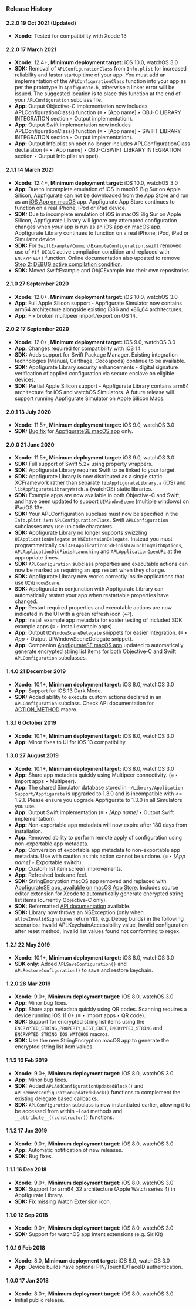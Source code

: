 ### Release History

#### 2.2.0 19 Oct 2021 (Updated)

* **Xcode:** Tested for compatibility with Xcode 13

#### 2.2.0 17 March 2021

* **Xcode:** 12.4+, **Minimum deployment target:** iOS 10.0, watchOS 3.0
* **SDK:** Removal of `APLConfigurationClass` from `Info.plist` for increased reliability and faster startup time of your app. You must add an implementation of the `APLConfigurationClass` function into your app as per the prototype in `Appfigurate.h`, otherwise a linker error will be issued. The suggested location is to place this function at the end of your `APLConfiguration` subclass file.
* **App:** Output Objective-C implementation now includes APLConfigurationClass() function (≡ ‣ [App name] ‣ OBJ-C LIBRARY INTEGRATION section ‣ Output implementation).
* **App:** Output Swift implementation now includes APLConfigurationClass() function (≡ ‣ [App name] ‣ SWIFT LIBRARY INTEGRATION section ‣ Output implementation).
* **App:** Output Info.plist snippet no longer includes APLConfigurationClass declaration (≡ ‣ [App name] ‣ OBJ-C/SWIFT LIBRARY INTEGRATION section ‣ Output Info.plist snippet).

#### 2.1.1 14 March 2021

* **Xcode:** 12.4+, **Minimum deployment target:** iOS 10.0, watchOS 3.0
* **App:** Due to incomplete emulation of iOS in macOS Big Sur on Apple Silicon, Appfigurate can not be downloaded from the App Store and run as an [iOS App on macOS](https://developer.apple.com/documentation/apple_silicon/running_your_ios_apps_on_macos) app. Appfigurate App Store continues to function on a real iPhone, iPod or iPad device.
* **SDK:** Due to incomplete emulation of iOS in macOS Big Sur on Apple Silicon, Appfigurate Library will ignore any attempted configuration changes when *your* app is run as an [iOS app on macOS](https://developer.apple.com/documentation/apple_silicon/running_your_ios_apps_on_macos) app. Appfigurate Library continues to function on a real iPhone, iPod, iPad or Simulator device.
* **SDK:** For `SwiftExample/Common/ExampleConfiguration.swift` removed use of `#if DEBUG` active compliation condition and replaced with `ENCRYPTED()` function. Online documentation also updated to remove [Step 2: DEBUG active compilation condition](https://github.com/electricbolt/appfiguratesdk/wiki/integration#integrating-appfigurate-library-using-swift).
* **SDK:** Moved SwiftExample and ObjCExample into their own repositories.

#### 2.1.0 27 September 2020

* **Xcode:** 12.0+, **Minimum deployment target:** iOS 10.0, watchOS 3.0
* **App:** Full Apple Silicon support - Appfigurate Simulator now contains arm64 architecture alongside existing i386 and x86_64 architectures.
* **App:** Fix broken multipeer import/export on OS 14.

#### 2.0.2 17 September 2020

* **Xcode:** 12.0+, **Minimum deployment target:** iOS 9.0, watchOS 3.0
* **App:** Changes required for compatibility with iOS 14
* **SDK:** Adds support for Swift Package Manager. Existing integration technologies (Manual, Carthage, Cocoapods) continue to be available.
* **SDK:** Appfigurate Library security enhancements - digital signature verification of applied configuration via secure enclave on eligible devices.
* **SDK:** Partial Apple Silicon support - Appfigurate Library contains arm64 architecture for iOS and watchOS Simulators. A future release will support running Appfigurate Simulator on Apple Silicon Macs. 

#### 2.0.1 13 July 2020

* **Xcode:** 11.5+, **Minimum deployment target:** iOS 9.0, watchOS 3.0
* **SDK:** [Bug fix](https://github.com/electricbolt/appfiguratesdk/issues/1) for [AppfigurateSE macOS app](https://apps.apple.com/us/app/appfiguratese/id1466929147?ls=1&mt=12) only.

#### 2.0.0 21 June 2020

* **Xcode:** 11.5+, **Minimum deployment target:** iOS 9.0, watchOS 3.0
* **SDK:** Full support of Swift 5.2+ using property wrappers.
* **SDK:** Appfigurate Library requires Swift to be linked to your target.
* **SDK:** Appfigurate Library is now distributed as a single static XCFramework rather than separate `libAppfigurateLibrary.a` (iOS) and `libAppfigurateLibraryWatch.a` (watchOS) static libraries.
* **SDK:** Example apps are now available in both Objective-C and Swift, and have been updated to support `UIWindowScene` (multiple windows) on iPadOS 13+.
* **SDK:** Your APLConfiguration subclass must now be specified in the `Info.plist` item `APLConfigurationClass`. Swift `APLConfiguration` subclasses may use unicode characters.
* **SDK:** Appfigurate Library no longer supports swizzling `UIApplicationDelegate` or `WKExtensionDelegate`. Instead you must programmatically call `APLApplicationDidFinishLaunchingWithOptions`, `APLApplicationDidFinishLaunching` and `APLApplicationOpenURL` at the appropriate times.
* **SDK:** `APLConfiguration` subclass properties and executable actions can now be marked as requiring an app restart when they change.
* **SDK:** Appfigurate Library now works correctly inside applications that use `UIWindowScene`.
* **SDK:** Appfigurate in conjunction with Appfigurate Library can automatically restart your app when restartable properties have changed.
* **App:** Restart required properties and executable actions are now indicated in the UI with a green refresh icon (↩).
* **App:** Install example app metadata for easier testing of included SDK example apps (≡ ‣ Install example apps).
* **App:** Output `UIWindowSceneDelegate` snippets for easier integration. (≡ ‣ *App* ‣ Output UIWindowSceneDelegate snippet).
* **App:** Companion [AppfigurateSE macOS app](https://apps.apple.com/us/app/appfiguratese/id1466929147?ls=1&mt=12) updated to automatically generate encrypted string list items for both Objective-C and Swift `APLConfiguration` subclasses.

#### 1.4.0 21 December 2019

* **Xcode:** 10.1+, **Minimum deployment target:** iOS 8.0, watchOS 3.0
* **App:** Support for iOS 13 Dark Mode.
* **SDK:** Added ability to execute custom actions declared in an `APLConfiguration` subclass. Check API documentation for [ACTION_METHOD](https://www.electricbolt.co.nz/api/) macro.

#### 1.3.1 6 October 2019

* **Xcode:** 10.1+, **Minimum deployment target:** iOS 8.0, watchOS 3.0
* **App:** Minor fixes to UI for iOS 13 compatibility.

#### 1.3.0 27 August 2019

* **Xcode:** 10.1+, **Minimum deployment target:** iOS 8.0, watchOS 3.0
* **App:** Share app metadata quickly using Multipeer connectivity. (≡ ‣ Import apps ‣ Multipeer).
* **App:** The shared Simulator database stored in `~/Library/Application Support/Appfigurate` is upgraded to 1.3.0 and is incompatible with <= 1.2.1. Please ensure you upgrade Appfigurate to 1.3.0 in all Simulators you use.
* **App:** Output Swift implementation (≡ ‣ *[App name]* ‣ Output Swift implementation).
* **App:** Non-exportable app metadata will now expire after 180 days from installation.
* **App:** Removed ability to perform remote apply of configuration using non-exportable app metadata.
* **App:** Conversion of exportable app metadata to non-exportable app metadata. Use with caution as this action cannot be undone. (≡ ‣ *[App name]* ‣ Exportable switch).
* **App:** Custom list item screen improvements.
* **App:** Refreshed look and feel.
* **SDK:** StringEncryption macOS app removed and replaced with [AppfigurateSE app, available on macOS App Store](https://apps.apple.com/us/app/appfiguratese/id1466929147?ls=1&mt=12). Includes source editor extension for Xcode to automatically generate encrypted string list items (currently Objective-C only).
* **SDK:** Reformatted [API documentation](https://www.electricbolt.co.nz/api/) available.
* **SDK:** Library now throws an NSException (only when `allowInvalidSignatures` return `YES`, e.g. Debug builds) in the following scenarios: Invalid APLKeychainAccessibility value, Invalid configuration after reset method, Invalid list values found not conforming to regex.

#### 1.2.1 22 May 2019

* **Xcode:** 10.1+, **Minimum deployment target:** iOS 8.0, watchOS 3.0
* **SDK only:** Added `APLSaveConfiguration()` and `APLRestoreConfiguration()` to save and restore keychain.

#### 1.2.0 28 Mar 2019

* **Xcode:** 9.0+, **Minimum deployment target:** iOS 8.0, watchOS 3.0
* **App:** Minor bug fixes.
* **App:** Share app metadata quickly using QR codes. Scanning requires a device running iOS 11.0+ (≡ ‣ Import apps ‣ QR code).
* **SDK:** Support for encrypted string list items using the `ENCRYPTED_STRING_PROPERTY_LIST_EDIT`, `ENCRYPTED_STRING` and `ENCRYPTED_STRING_IOS_WATCHOS` macros.
* **SDK:** Use the new StringEncryption macOS app to generate the encrypted string list item values.

#### 1.1.3 10 Feb 2019

* **Xcode:** 9.0+, **Minimum deployment target:** iOS 8.0, watchOS 3.0
* **App:** Minor bug fixes.
* **SDK:** Added `APLAddConfigurationUpdatedBlock()` and `APLRemoveConfigurationUpdatedBlock()` functions to complement the existing delegate based callbacks. 
* **SDK:** `APLConfiguration` subclass is now instantiated earlier, allowing it to be accessed from within `+load` methods and `__attribute__((constructor))` functions.

#### 1.1.2 17 Jan 2019

* **Xcode:** 9.0+, **Minimum deployment target:** iOS 8.0, watchOS 3.0
* **App:** Automatic notification of new releases.
* **SDK:** Bug fixes.

#### 1.1.1 16 Dec 2018

* **Xcode:** 9.0+, **Minimum deployment target:** iOS 8.0, watchOS 3.0
* **SDK:** Support for arm64_32 architecture (Apple Watch series 4) in Appfigurate Library.
* **SDK:** Fix missing Watch Extension icon.

#### 1.1.0 12 Sep 2018

* **Xcode:** 9.0+, **Minimum deployment target:** iOS 8.0, watchOS 3.0
* **SDK:** Support for watchOS app intent extensions (e.g. SiriKit)

#### 1.0.1 9 Feb 2018

* **Xcode:** 8.0, **Minimum deployment target:** iOS 8.0, watchOS 3.0
* **App:** Device builds have optional PIN/TouchID/FaceID authentication.

#### 1.0.0 17 Jan 2018

* **Xcode:** 8.0+, **Minimum deployment target:** iOS 8.0, watchOS 3.0
* Initial public release.
